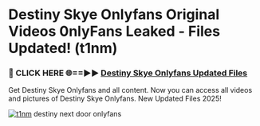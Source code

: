 # Destiny Skye Onlyfans Original Videos 0nlyFans Leaked - Files Updated! (t1nm)

<h3>🔴 CLICK HERE 🌐==►► <a href="https://best4dudes.click/HH4t6V" rel="nofollow">Destiny Skye Onlyfans Updated Files</a></h3>

Get Destiny Skye Onlyfans and all content. Now you can access all videos and pictures of Destiny Skye Onlyfans. New Updated Files 2025!

[![t1nm](https://github.com/user-attachments/assets/8c521d6e-e6e3-4a75-9320-d58ab9d79d5b)](https://best4dudes.click/HH4t6V)
destiny next door onlyfans